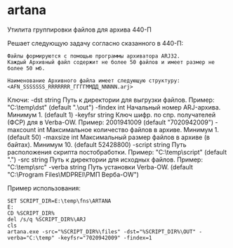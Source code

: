 # artana
Утилита группировки файлов для архива 440-П

Решает следующую задачу согласно сказанного в 440-П:

	Файлы формируются с помощью программы архиватора ARJ32.
	Каждый Архивный файл содержит не более 50 файлов и имеет размер не более 50 мб.

	Наименование Архивного файла имеет следующую структуру:
	<AFN_SSSSSSS_RRRRRRR_ГГГГММДД_NNNNN.arj>

Ключи:
  	-dst string
	        Путь к директории для выгрузки файлов. Пример: "C:\temp\dst" (default ".\\out")
	  -findex int
	        Начальный номер ARJ-архива. Минимум 1. (default 1)
	  -keyfsr string
	        Ключ шифр. по спр. получателей (ФСР) для  в Verba-OW. Пример: 2001941009 (default "7020942009")
	  -maxcount int
	        Максимальное количество файлов в архиве. Минимум 1. (default 50)
	  -maxsize int
        	Максимальный размер файлов в архиве (в байтах). Минимум 10. (default 52428800)
	  -script string
	        Путь расположения скрипта постобработки. Пример: "C:\temp\script" (default ".")
	  -src string
	        Путь к директории для исходных файлов. Пример: "C:\temp\src"
	  -verba string
	        Путь установки Verba-OW. (default "C:\\Program Files\\MDPREI\\РМП Верба-OW")

Пример использования:

	SET SCRIPT_DIR=E:\temp\fns\ARTANA
	E:
	CD %SCRIPT_DIR%
	del /s/q %SCRIPT_DIR%\ARJ
	cls
	artana.exe -src="%SCRIPT_DIR%\files" -dst="%SCRIPT_DIR%\OUT" -verba="C:\temp" -keyfsr="7020942009" -findex=1
